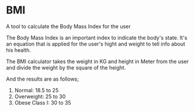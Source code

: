 BMI
===

A tool to calculate the Body Mass Index for the user

The Body Mass Index is an important index to indicate the body's state.
It's an equation that is applied for the user's hight and weight to tell info about his health.

The BMI calculator takes the weight in KG and height in Meter from the user and divide the weight by 
the square of the height.

And the results are as follows;

1. Normal:  18.5 to 25
1. Overweight: 25 to 30
1. Obese Class I: 30 to 35  